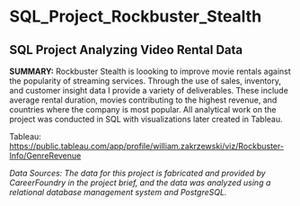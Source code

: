 # SQL_Project_Rockbuster_Stealth
## SQL Project Analyzing Video Rental Data

**SUMMARY:** Rockbuster Stealth is loooking to improve movie rentals against the popularity of streaming services. Through the use of sales, inventory, and customer insight data I provide a variety of deliverables. These include average rental duration, movies contributing to the highest revenue, and countries where the company is most popular. All analytical work on the project was conducted in SQL with visualizations later created in Tableau.

Tableau: https://public.tableau.com/app/profile/william.zakrzewski/viz/Rockbuster-Info/GenreRevenue

*Data Sources: The data for this project is fabricated and provided by CareerFoundry in the project brief, and the data was analyzed using a relational database management system and PostgreSQL.*
